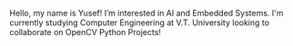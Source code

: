 Hello, my name is Yusef! I’m interested in AI and Embedded Systems. I'm currently studying Computer Engineering at V.T. University looking to collaborate on OpenCV Python Projects!


<!---
yusef-mahmoud/yusef-mahmoud is a ✨ special ✨ repository because its `README.md` (this file) appears on your GitHub profile.
You can click the Preview link to take a look at your changes.
--->
